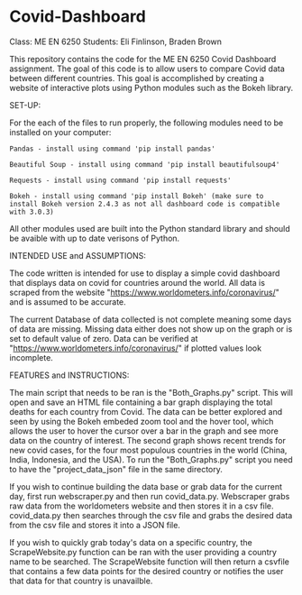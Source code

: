# Covid-Dashboard

Class: ME EN 6250
Students: Eli Finlinson, Braden Brown

This repository contains the code for the ME EN 6250 Covid Dashboard assignment. The goal of this code is to allow users to compare Covid data between different countries. This goal is accomplished by creating a website of interactive plots using Python modules such as the Bokeh library. 

SET-UP: 

For the each of the files to run properly, the following modules need to be installed on your computer:

    Pandas - install using command 'pip install pandas'

    Beautiful Soup - install using command 'pip install beautifulsoup4'

    Requests - install using command 'pip install requests'

    Bokeh - install using command 'pip install Bokeh' (make sure to install Bokeh version 2.4.3 as not all dashboard code is compatible with 3.0.3)

All other modules used are built into the Python standard library and should be avaible with up to date verisons of Python. 

INTENDED USE and ASSUMPTIONS:

The code written is intended for use to display a simple covid dashboard that displays data on covid for countries around the world. All data is scraped from the website "https://www.worldometers.info/coronavirus/" and is assumed to be accurate. 

The current Database of data collected is not complete meaning some days of data are missing. Missing data either does not show up on the graph or is set to default value of zero. Data can be verified at "https://www.worldometers.info/coronavirus/" if plotted values look incomplete. 

FEATURES and INSTRUCTIONS:
    
The main script that needs to be ran is the "Both_Graphs.py" script. This will open and save an HTML file containing a bar graph displaying the total deaths for each country from Covid. The data can be better explored and seen by using the Bokeh embeded zoom tool and the hover tool, which allows the user to hover the cursor over a bar in the graph and see more data on the country of interest. The second graph shows recent trends for new covid cases, for the four most populous countries in the world (China, India, Indonesia, and the USA). To run the "Both_Graphs.py" script you need to have the "project_data_json" file in the same directory. 

If you wish to continue building the data base or grab data for the current day, first run webscraper.py and then run covid_data.py. Webscraper grabs raw data from the worldometers website and then stores it in a csv file. covid_data.py then searches through the csv file and grabs the desired data from the csv file and stores it into a JSON file. 

If you wish to quickly grab today's data on a specific country, the ScrapeWebsite.py function can be ran with the user providing a country name to be searched. The ScrapeWebsite function will then return a csvfile that contains a few data points for the desired country or notifies the user that data for that country is unavailble.  
